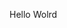 Hello Wolrd






















































































































































































































































































































































































































































































































































































































































































































































































































































































































































































































































































































































































































































































































































































































































































































































































































































































































































































